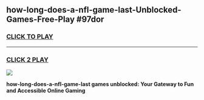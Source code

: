 
## how-long-does-a-nfl-game-last-Unblocked-Games-Free-Play #97dor
<h3>
<a href="https://us.freeplayer.one?title=how-long-does-a-nfl-game-last&ref=9M">CLICK TO PLAY</a></h3>
<hr>

<h3>
<a href="https://us.freeplayer.one?title=how-long-does-a-nfl-game-last&ref=9M">CLICK 2 PLAY</a>
  
</h3>

<a href="https://us.freeplayer.one?title=how-long-does-a-nfl-game-last&ref=9M"><img src="https://clearcache.store/games.png"></a>


**how-long-does-a-nfl-game-last games unblocked: Your Gateway to Fun and Accessible Online Gaming**
